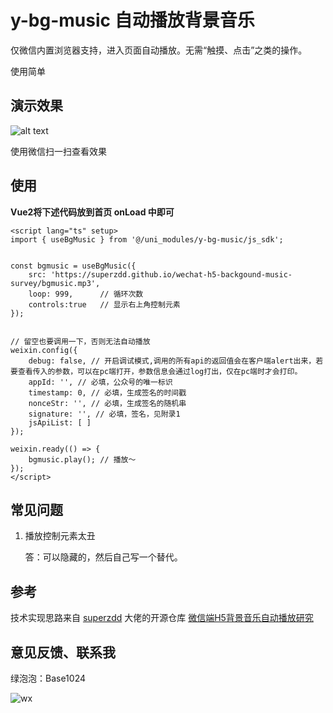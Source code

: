 # y-bg-music 自动播放背景音乐

仅微信内置浏览器支持，进入页面自动播放。无需“触摸、点击”之类的操作。

使用简单

## 演示效果

![alt text](https://y-components.edk24.com/static/y-bg-music/demo.png)

使用微信扫一扫查看效果

## 使用

**Vue2将下述代码放到首页 onLoad 中即可**

```vue
<script lang="ts" setup>
import { useBgMusic } from '@/uni_modules/y-bg-music/js_sdk';


const bgmusic = useBgMusic({
    src: 'https://superzdd.github.io/wechat-h5-backgound-music-survey/bgmusic.mp3',
    loop: 999,      // 循环次数
    controls:true   // 显示右上角控制元素
});


// 留空也要调用一下，否则无法自动播放
weixin.config({
    debug: false, // 开启调试模式,调用的所有api的返回值会在客户端alert出来，若要查看传入的参数，可以在pc端打开，参数信息会通过log打出，仅在pc端时才会打印。
    appId: '', // 必填，公众号的唯一标识
    timestamp: 0, // 必填，生成签名的时间戳
    nonceStr: '', // 必填，生成签名的随机串
    signature: '', // 必填，签名，见附录1
    jsApiList: [ ]
});

weixin.ready(() => {
    bgmusic.play(); // 播放～
});
</script>
```

## 常见问题

1. 播放控制元素太丑
    
    答：可以隐藏的，然后自己写一个替代。

## 参考

技术实现思路来自 [superzdd](https://github.com/superzdd) 大佬的开源仓库 [微信端H5背景音乐自动播放研究](https://github.com/superzdd/wechat-h5-backgound-music-survey)

## 意见反馈、联系我

绿泡泡：Base1024

![wx](https://y-components.edk24.com/static/y-bg-music/wx-qrcode.jpg)

